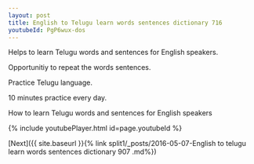 ```yaml
---
layout: post
title: English to Telugu learn words sentences dictionary 716 
youtubeId: PgP6wux-dos
---
```

 
 
Helps to learn Telugu words and sentences for English speakers.

Opportunitiy to repeat the words sentences. 

Practice Telugu language. 
 
10 minutes practice every day. 
 
How to learn Telugu words and sentences for English speakers 
 
{% include youtubePlayer.html id=page.youtubeId %}
 
 
[Next]({{ site.baseurl }}{% link  split1/_posts/2016-05-07-English to telugu learn words sentences dictionary 907 .md%})
 
